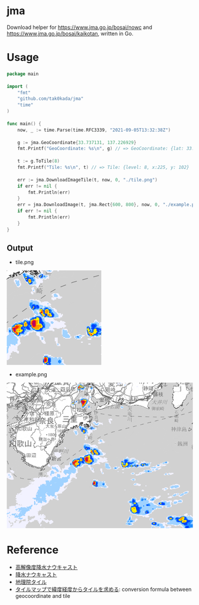 # jma
Download helper for https://www.jma.go.jp/bosai/nowc and https://www.jma.go.jp/bosai/kaikotan, written in Go.

# Usage
```go
package main

import (
	"fmt"
	"github.com/tak0kada/jma"
	"time"
)

func main() {
	now, _ := time.Parse(time.RFC3339, "2021-09-05T13:32:38Z")

	g := jma.GeoCoordinate{33.737131, 137.226929}
	fmt.Printf("GeoCoordinate: %s\n", g) // => GeoCoordinate: {lat: 33.737131, lon:137.226929}

	t := g.ToTile(8)
	fmt.Printf("Tile: %s\n", t) // => Tile: {level: 8, x:225, y: 102}

	err := jma.DownloadImageTile(t, now, 0, "./tile.png")
	if err != nil {
		fmt.Println(err)
	}
	err = jma.DownloadImage(t, jma.Rect{600, 800}, now, 0, "./example.png")
	if err != nil {
		fmt.Println(err)
	}
}
```

## Output
* tile.png

![tile image downloaded from jma.go.jp](./tile.png)

* example.png

![example image downloaded from jma.go.jp](./example.png)

# Reference
* [高解像度降水ナウキャスト](https://www.jma.go.jp/bosai/nowc)
* [降水ナウキャスト](https://www.jma.go.jp/bosai/kaikotan)
* [地理院タイル](https://maps.gsi.go.jp/development/ichiran.html)
* [タイルマップで緯度経度からタイルを求める](https://standardization.at.webry.info/201401/article_1.html): conversion formula between geocoordinate and tile
